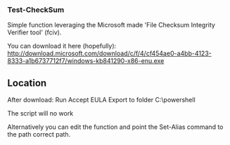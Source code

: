 ### Test-CheckSum

Simple function leveraging the Microsoft made 'File Checksum Integrity Verifier tool' (fciv).

You can download it here (hopefully):
http://download.microsoft.com/download/c/f/4/cf454ae0-a4bb-4123-8333-a1b6737712f7/windows-kb841290-x86-enu.exe

## Location
After download:
 Run
 Accept EULA
 Export to folder C:\powershell

 The script will no work

 Alternatively you can edit the function and point the Set-Alias command to the path correct path.
